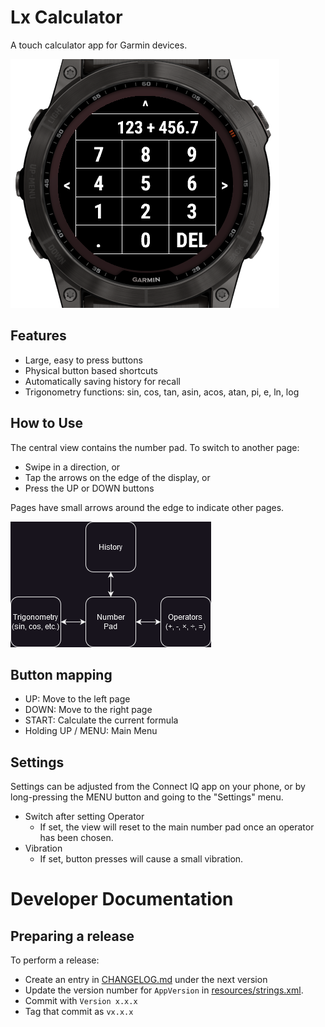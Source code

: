 # Lx Calculator

A touch calculator app for Garmin devices.

![Splash image](misc/images/splash_picture.png)

## Features

- Large, easy to press buttons
- Physical button based shortcuts
- Automatically saving history for recall
- Trigonometry functions: sin, cos, tan, asin, acos, atan, pi, e, ln, log

## How to Use

The central view contains the number pad. To switch to another page:

- Swipe in a direction, or
- Tap the arrows on the edge of the display, or
- Press the UP or DOWN buttons

Pages have small arrows around the edge to indicate other pages.

![Page Layout](misc/images/page_layout.png)

## Button mapping

- UP: Move to the left page
- DOWN: Move to the right page
- START: Calculate the current formula
- Holding UP / MENU: Main Menu

## Settings

Settings can be adjusted from the Connect IQ app on your phone, or by
long-pressing the MENU button and going to the "Settings" menu.

- Switch after setting Operator
    - If set, the view will reset to the main number pad once an operator has
      been chosen.
- Vibration
    - If set, button presses will cause a small vibration.

# Developer Documentation

## Preparing a release

To perform a release:

- Create an entry in [CHANGELOG.md](CHANGELOG.md) under the next version
- Update the version number for `AppVersion` in
  [resources/strings.xml](resources/strings.xml).
- Commit with `Version x.x.x`
- Tag that commit as `vx.x.x`
